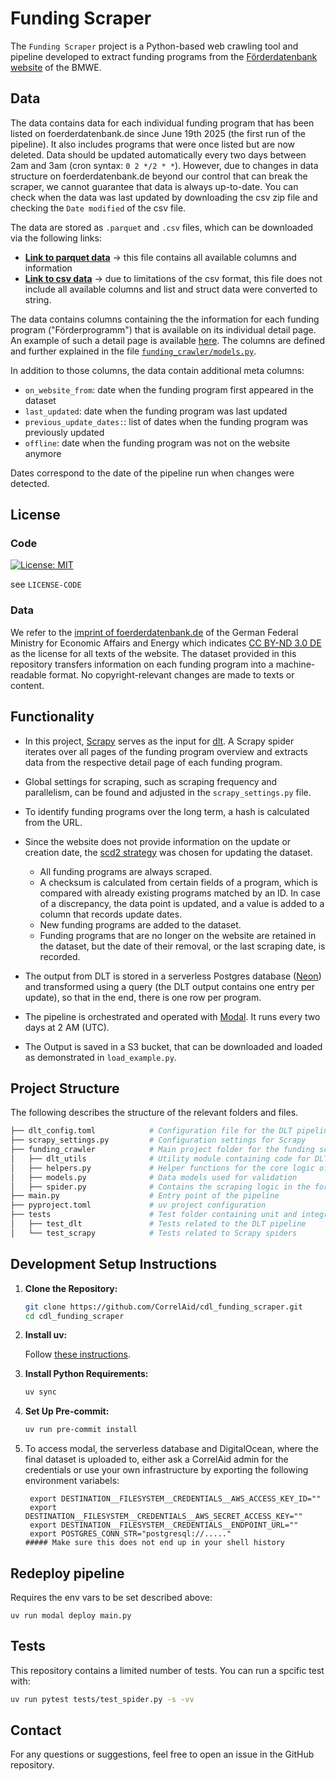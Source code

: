 # Funding Scraper

The `Funding Scraper` project is a Python-based web crawling tool and pipeline developed to extract funding programs from the [Förderdatenbank website](https://www.foerderdatenbank.de/FDB/DE/Home/home.html) of the BMWE. 

## Data
The data contains data for each individual funding program that has been listed on foerderdatenbank.de since June 19th 2025 (the first run of the pipeline). It also includes programs that were once listed but are now deleted. 
Data should be updated automatically every two days between 2am and 3am (cron syntax: `0 2 */2 * *`). However, due to changes in data structure on foerderdatenbank.de beyond our control that can break the scraper, we cannot guarantee that data is always up-to-date. You can check when the data was last updated by downloading the csv zip file and checking the `Date modified` of the csv file. 

The data are stored as `.parquet` and `.csv` files, which can be downloaded via the following links:

- **[Link to parquet data](https://foerderdatenbankdump.fra1.cdn.digitaloceanspaces.com/data/parquet_data.zip)** -> this file contains all available columns and information
- **[Link to csv data](https://foerderdatenbankdump.fra1.cdn.digitaloceanspaces.com/data/csv_data.zip)** -> due to limitations of the csv format, this file does not include all available columns and list and struct data were converted to string.


The data contains columns containing the the information for each funding program ("Förderprogramm") that is available on its individual detail page. An example of such a detail page is available [here](https://www.foerderdatenbank.de/FDB/Content/DE/Foerderprogramm/Land/Baden-Wuerttemberg/energie-vom-land-sonne-wind-wasser.html). 
The columns are defined and further explained in the file [`funding_crawler/models.py`](https://github.com/CorrelAid/cdl_funding_scraper/blob/main/funding_crawler/models.py). 

In addition to those columns, the data contain additional meta columns:

- `on_website_from`: date when the funding program first appeared in the dataset
- `last_updated`: date when the funding program was last updated
- `previous_update_dates:`: list of dates when the funding program was previously updated 
- `offline`: date when the funding program was not on the website anymore

Dates correspond to the date of the pipeline run when changes were detected.

## License
### Code 

[![License: MIT](https://img.shields.io/badge/License-MIT-yellow.svg)](https://opensource.org/licenses/MIT)

see `LICENSE-CODE`

### Data 

We refer to the [imprint of foerderdatenbank.de](https://www.foerderdatenbank.de/FDB/DE/Meta/Impressum/impressum.html) of the German Federal Ministry for Economic Affairs and Energy which indicates [CC BY-ND 3.0 DE](https://creativecommons.org/licenses/by-nd/3.0/de/deed.de) as the license for all texts of the website. The dataset provided in this repository transfers information on each funding program into a machine-readable format. No copyright-relevant changes are made to texts or content.


## Functionality

- In this project, [Scrapy](https://scrapy.org/) serves as the input for [dlt](https://dlthub.com/). A Scrapy spider iterates over all pages of the funding program overview and extracts data from the respective detail page of each funding program.

- Global settings for scraping, such as scraping frequency and parallelism, can be found and adjusted in the `scrapy_settings.py` file.

- To identify funding programs over the long term, a hash is calculated from the URL.

- Since the website does not provide information on the update or creation date, the [scd2 strategy](https://dlthub.com/docs/general-usage/incremental-loading#scd2-strategy) was chosen for updating the dataset.
    - All funding programs are always scraped.
    - A checksum is calculated from certain fields of a program, which is compared with already existing programs matched by an ID. In case of a discrepancy, the data point is updated, and a value is added to a column that records update dates.
    - New funding programs are added to the dataset.
    - Funding programs that are no longer on the website are retained in the dataset, but the date of their removal, or the last scraping date, is recorded.

- The output from DLT is stored in a serverless Postgres database ([Neon](https://neon.tech/)) and transformed using a query (the DLT output contains one entry per update), so that in the end, there is one row per program.

- The pipeline is orchestrated and operated with [Modal](https://modal.com/). It runs every two days at 2 AM (UTC).

- The Output is saved in a S3 bucket, that can be downloaded and loaded as demonstrated in `load_example.py`.


## Project Structure

The following describes the structure of the relevant folders and files.

```bash
├── dlt_config.toml            # Configuration file for the DLT pipeline
├── scrapy_settings.py         # Configuration settings for Scrapy
├── funding_crawler            # Main project folder for the funding scraper Python code
│   ├── dlt_utils              # Utility module containing code for DLT to use Scrapy as a resource
│   ├── helpers.py             # Helper functions for the core logic of the scraper
│   ├── models.py              # Data models used for validation
│   ├── spider.py              # Contains the scraping logic in the form of a Scrapy spider
├── main.py                    # Entry point of the pipeline
├── pyproject.toml             # uv project configuration
├── tests                      # Test folder containing unit and integration tests
│   ├── test_dlt               # Tests related to the DLT pipeline
│   └── test_scrapy            # Tests related to Scrapy spiders
```

## Development Setup Instructions

1. **Clone the Repository:**

   ```bash
   git clone https://github.com/CorrelAid/cdl_funding_scraper.git
   cd cdl_funding_scraper
   ```

2. **Install uv:**

   Follow [these instructions](https://docs.astral.sh/uv/getting-started/installation/).

3. **Install Python Requirements:**

   ```bash
   uv sync
   ```

4. **Set Up Pre-commit:**

   ```bash
   uv run pre-commit install
   ```

5. To access modal, the serverless database and DigitalOcean, where the final dataset is uploaded to, either ask a CorrelAid admin for the credentials or use your own infrastructure by exporting the following environment variabels:
    ```
     export DESTINATION__FILESYSTEM__CREDENTIALS__AWS_ACCESS_KEY_ID=""
     export DESTINATION__FILESYSTEM__CREDENTIALS__AWS_SECRET_ACCESS_KEY=""
     export DESTINATION__FILESYSTEM__CREDENTIALS__ENDPOINT_URL=""
     export POSTGRES_CONN_STR="postgresql://....."
    ##### Make sure this does not end up in your shell history
    ```
## Redeploy pipeline
Requires the env vars to be set described above:

```
uv run modal deploy main.py
```

## Tests
This repository contains a limited number of tests.
You can run a spcific test with:

```bash
uv run pytest tests/test_spider.py -s -vv
```

## Contact

For any questions or suggestions, feel free to open an issue in the GitHub repository.
